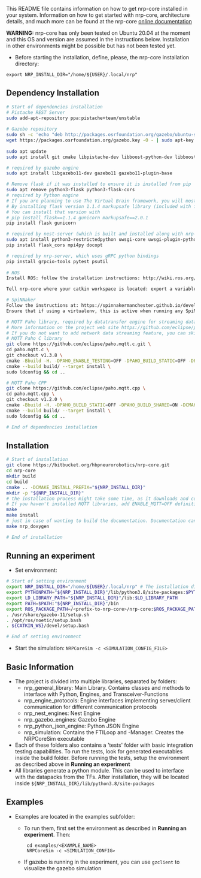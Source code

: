 This README file contains information on how to get nrp-core installed in your system. Information on how to get started with nrp-core, architecture details, and much more can be found at the nrp-core [online documentation](hbpneurorobotics.bitbucket.io)

**WARNING:** nrp-core has only been tested on Ubuntu 20.04 at the moment and this OS and version are assumed in the instructions below. Installation in other environments might be possible but has not been tested yet.

 * Before starting the installation, define, please, the nrp-core installation directory:
 
 ```
export NRP_INSTALL_DIR="/home/${USER}/.local/nrp"
 ```

## Dependency Installation

```bash
# Start of dependencies installation
# Pistache REST Server
sudo add-apt-repository ppa:pistache+team/unstable
    
# Gazebo repository
sudo sh -c 'echo "deb http://packages.osrfoundation.org/gazebo/ubuntu-stable `lsb_release -cs` main" > /etc/apt/sources.list.d/gazebo-stable.list'
wget https://packages.osrfoundation.org/gazebo.key -O - | sudo apt-key add -
    
sudo apt update
sudo apt install git cmake libpistache-dev libboost-python-dev libboost-filesystem-dev libboost-numpy-dev libcurl4-openssl-dev nlohmann-json3-dev libzip-dev cython3 python3-numpy libgrpc++-dev protobuf-compiler-grpc libprotobuf-dev doxygen libgsl-dev libopencv-dev python3-opencv python3-pil python3-pip libgmock-dev

# required by gazebo engine
sudo apt install libgazebo11-dev gazebo11 gazebo11-plugin-base

# Remove flask if it was installed to ensure it is installed from pip
sudo apt remove python3-flask python3-flask-cors
# required by Python engine
# If you are planning to use The Virtual Brain framework, you will most likely have to use flask version 1.1.4.
# By installing flask version 1.1.4 markupsafe library (included with flask) has to be downgraded to version 2.0.1 to run properly with gunicorn
# You can install that version with 
# pip install flask==1.1.4 gunicorn markupsafe==2.0.1
pip install flask gunicorn

# required by nest-server (which is built and installed along with nrp-core)
sudo apt install python3-restrictedpython uwsgi-core uwsgi-plugin-python3 
pip install flask_cors mpi4py docopt

# required by nrp-server, which uses gRPC python bindings
pip install grpcio-tools pytest psutil
   
# ROS
Install ROS: follow the installation instructions: http://wiki.ros.org/noetic/Installation/Ubuntu. To enable ros support in nrp on `ros-noetic-ros-base` is required.

Tell nrp-core where your catkin workspace is located: export a variable CATKIN_WS pointing to an existing catkin workspace root folder. If the variable does not exist, a new catkin workspace will be created at `${HOME}/catkin_ws`.

# SpiNNaker
Follow the instructions at: https://spinnakermanchester.github.io/development/gitinstall.html.
Ensure that if using a virtualenv, this is active when running any SpiNNaker scripts.

# MQTT Paho library, required by datatransfer engine for streaming data over network
# More information on the project web site https://github.com/eclipse/paho.mqtt.cpp
# If you do not want to add network data streaming feature, you can skip this step.
# MQTT Paho C library
git clone https://github.com/eclipse/paho.mqtt.c.git \
cd paho.mqtt.c \
git checkout v1.3.8 \
cmake -Bbuild -H. -DPAHO_ENABLE_TESTING=OFF -DPAHO_BUILD_STATIC=OFF -DPAHO_BUILD_SHARED=ON -DPAHO_WITH_SSL=ON -DPAHO_HIGH_PERFORMANCE=ON -DCMAKE_INSTALL_PREFIX="${NRP_INSTALL_DIR}"\
cmake --build build/ --target install \
sudo ldconfig && cd ..

# MQTT Paho CPP
git clone https://github.com/eclipse/paho.mqtt.cpp \
cd paho.mqtt.cpp \
git checkout v1.2.0 \
cmake -Bbuild -H. -DPAHO_BUILD_STATIC=OFF -DPAHO_BUILD_SHARED=ON -DCMAKE_INSTALL_PREFIX="${NRP_INSTALL_DIR}" -DCMAKE_PREFIX_PATH="${NRP_INSTALL_DIR}"\
cmake --build build/ --target install \
sudo ldconfig && cd ..

# End of dependencies installation
```

## Installation

```bash
# Start of installation
git clone https://bitbucket.org/hbpneurorobotics/nrp-core.git
cd nrp-core
mkdir build
cd build
cmake .. -DCMAKE_INSTALL_PREFIX="${NRP_INSTALL_DIR}"
mkdir -p "${NRP_INSTALL_DIR}"
# the installation process might take some time, as it downloads and compiles Nest as well. Also, Ubuntu has an outdated version of nlohman_json. CMake will download a newer version, which takes time as well
# If you haven't installed MQTT libraries, add ENABLE_MQTT=OFF definition to cmake (-DENABLE_MQTT=OFF).
make
make install
# just in case of wanting to build the documentation. Documentation can then be found in a new doxygen folder
make nrp_doxygen

# End of installation
```

## Running an experiment

 * Set environment:
 
 ```bash
 # Start of setting environment
 export NRP_INSTALL_DIR="/home/${USER}/.local/nrp" # The installation directory, which was given before
 export PYTHONPATH="${NRP_INSTALL_DIR}"/lib/python3.8/site-packages:$PYTHONPATH
 export LD_LIBRARY_PATH="${NRP_INSTALL_DIR}"/lib:$LD_LIBRARY_PATH
 export PATH=$PATH:"${NRP_INSTALL_DIR}"/bin
 export ROS_PACKAGE_PATH=/<prefix-to-nrp-core>/nrp-core:$ROS_PACKAGE_PATH
 . /usr/share/gazebo-11/setup.sh
 . /opt/ros/noetic/setup.bash
 . ${CATKIN_WS}/devel/setup.bash

 # End of setting environment
 ```


 * Start the simulation:
	`NRPCoreSim -c <SIMULATION_CONFIG_FILE>`

## Basic Information

 - The project is divided into multiple libraries, separated by folders:
	 - nrp_general_library: Main Library. Contains classes and methods to interface with Python, Engines, and Transceiver-Functions
	 - nrp_engine_protocols: Engine interfaces implementing server/client communication for different communication protocols
	 - nrp_nest_engines: Nest Engine
	 - nrp_gazebo_engines: Gazebo Engine
	 - nrp_python_json_engine: Python JSON Engine
	 - nrp_simulation: Contains the FTILoop and -Manager. Creates the NRPCoreSim executable
 - Each of these folders also contains a 'tests' folder with basic integration testing capabilities. To run the tests, look for generated executables inside the build folder. Before running the tests, setup the environment as described above in **Running an experiment**
 - All libraries generate a python module. This can be used to interface with the datapacks from the TFs. After installation, they will be located inside `${NRP_INSTALL_DIR}/lib/python3.8/site-packages`

## Examples

 - Examples are located in the examples subfolder:
	 - To run them, first set the environment as described in **Running an experiment**. Then:

			cd examples/<EXAMPLE_NAME>
			NRPCoreSim -c <SIMULATION_CONFIG>
			
	 - If gazebo is running in the experiment, you can use `gzclient` to visualize the gazebo simulation




